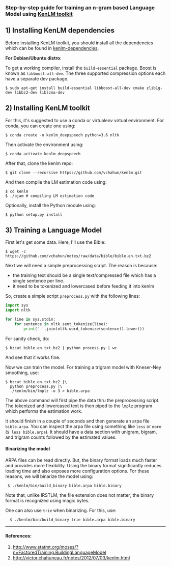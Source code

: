### Step-by-step guide for training an n-gram based Language Model using [KenLM toolkit](https://kheafield.com/code/kenlm/estimation/)

## 1) Installing KenLM dependencies
Before installing KenLM toolkit, you should install all the dependencies which can be found in [kenlm-dependencies](https://kheafield.com/code/kenlm/dependencies/).

**For Debian/Ubuntu distro**:

To get a working compiler, install the `build-essential` package. Boost is known as `libboost-all-dev`. The three supported compression options each have a separate dev package.

    $ sudo apt-get install build-essential libboost-all-dev cmake zlib1g-dev libbz2-dev liblzma-dev
    
## 2) Installing KenLM toolkit
For this, it's suggested to use a conda or virtualenv virtual environment. For conda, you can create one using:

    $ conda create -n kenlm_deepspeech python=3.6 nltk
    
Then activate the environment using:

    $ conda activate kenlm_deepspeech
    
After that, clone the kenlm repo:

    $ git clone --recursive https://github.com/vchahun/kenlm.git

And then compile the LM estimation code using:

    $ cd kenlm
    $ ./bjam # compiling LM estimation code
   
Optionally, install the Python module using:

    $ python setup.py install

## 3) Training a Language Model

First let's get some data. Here, I'll use the Bible:

    $ wget -c https://github.com/vchahun/notes/raw/data/bible/bible.en.txt.bz2
   
Next we will need a simple preprocessing script. The reason is because:

- the training text should be a single text/compressed file which has a single sentence per line.
- it need to be tokenized and lowercased before feeding it into kenlm

So, create a simple script `preprocess.py` with the following lines:

```python
import sys
import nltk

for line in sys.stdin:
    for sentence in nltk.sent_tokenize(line):
        print(' '.join(nltk.word_tokenize(sentence)).lower())
```

For sanity check, do:

    $ bzcat bible.en.txt.bz2 | python process.py | wc
    
And see that it works fine.

Now we can train the model. For training a trigram model with Kneser-Ney smoothing, use:

    $ bzcat bible.en.txt.bz2 |\
      python preprocess.py |\
      ./kenlm/bin/lmplz -o 3 > bible.arpa

  The above command will first pipe the data thru the preprocessing script. The tokenized and lowercased text is then piped to the `lmplz` program which performs the estimation work.
  
  It should finish in a couple of seconds and then generate an arpa file `bible.arpa`. You can inspect the arpa file using something like `less` or `more` (`$ less bible.arpa`). It should have a data section with unigram, bigram, and trigram counts followed by the estimated values.
  
 #### Binarizing the model
 
 ARPA files can be read directly. But, the binary format loads much faster and provides more flexibility. Using the binary format significantly reduces loading time and also exposes more configuration options. For these reasons, we will binarize the model using:
 
     $ ./kenlm/bin/build_binary bible.arpa bible.binary
     
  Note that, unlike IRSTLM, the file extension does not matter; the binary format is recognized using magic bytes.
  
  One can also use `trie` when binarizing. For this, use:
  
      $ ./kenlm/bin/build_binary trie bible.arpa bible.binary
      
  
  ---------------
  
  #### References:
  1) http://www.statmt.org/moses/?n=FactoredTraining.BuildingLanguageModel
  2) http://victor.chahuneau.fr/notes/2012/07/03/kenlm.html
